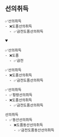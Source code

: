 ## 선의취득
```
✅선의취득
- ❌도품선의취득
  - ✅금전도품선의취득
```
<details open>
    <summary></summary>

```
✅선의취득
- ❌도품
  - ✅금전
```
```
✅선의취득
- ❌도품선의취득
  - ✅금전도품선의취득
```
```
✅선의취득
- ✅횡령선의취득
- ❌도품선의취득
  - ✅금전도품선의취득
```
```
선의취득
- ✅동산선의취득
  - ❌도품동산선의취득
    - ✅금전도품동산선의취득
```
</details>

